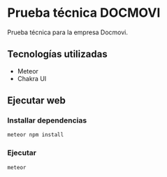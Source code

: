 # Prueba técnica DOCMOVI
Prueba técnica para la empresa Docmovi.

## Tecnologías utilizadas
- Meteor
- Chakra UI

## Ejecutar web

### Installar dependencias

```bash
meteor npm install
```

### Ejecutar

```bash
meteor
```
